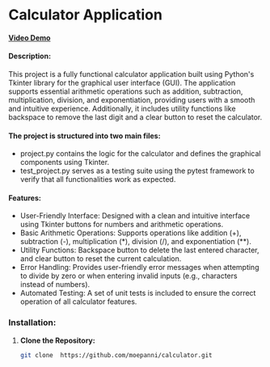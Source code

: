 # Calculator Application

#### [Video Demo](https://bit.ly/4gXSQIv)

#### Description:
This project is a fully functional calculator application built using Python's Tkinter library for the graphical user interface (GUI). The application supports essential arithmetic operations such as addition, subtraction, multiplication, division, and exponentiation, providing users with a smooth and intuitive experience. Additionally, it includes utility functions like backspace to remove the last digit and a clear button to reset the calculator.

#### The project is structured into two main files:

* project.py contains the logic for the calculator and defines the graphical components using Tkinter.
* test_project.py serves as a testing suite using the pytest framework to verify that all functionalities work as expected.

#### Features:

* User-Friendly Interface: Designed with a clean and intuitive interface using Tkinter buttons for numbers and arithmetic operations.
* Basic Arithmetic Operations: Supports operations like addition (+), subtraction (-), multiplication (*), division (/), and exponentiation (**).
* Utility Functions: Backspace button to delete the last entered character, and clear button to reset the current calculation.
* Error Handling: Provides user-friendly error messages when attempting to divide by zero or when entering invalid inputs (e.g., characters instead of numbers).
* Automated Testing: A set of unit tests is included to ensure the correct operation of all calculator features.

### Installation:
1. **Clone the Repository:**
   ```bash
   git clone  https://github.com/moepanni/calculator.git

